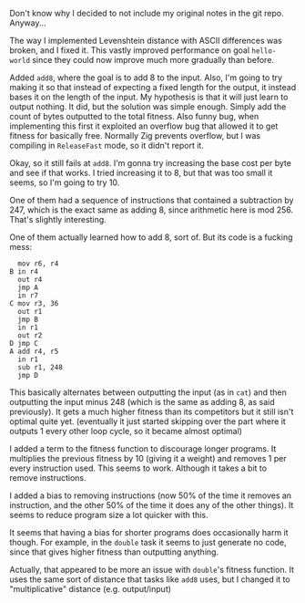Don't know why I decided to not include my original notes in the git repo. Anyway...

The way I implemented Levenshtein distance with ASCII differences was broken, and I fixed it. This vastly improved performance on goal `hello-world` since they could now improve much more gradually than before.

Added `add8`, where the goal is to add 8 to the input.
Also, I'm going to try making it so that instead of expecting a fixed length for the output, it instead bases it on the length of the input. My hypothesis is that it will just learn to output nothing.
It did, but the solution was simple enough. Simply add the count of bytes outputted to the total fitness. Also funny bug, when implementing this first it exploited an overflow bug that allowed it to get fitness for basically free. Normally Zig prevents overflow, but I was compiling in `ReleaseFast` mode, so it didn't report it.

Okay, so it still fails at `add8`. I'm gonna try increasing the base cost per byte and see if that works. I tried increasing it to 8, but that was too small it seems, so I'm going to try 10.

One of them had a sequence of instructions that contained a subtraction by 247, which is the exact same as adding 8, since arithmetic here is mod 256. That's slightly interesting.

One of them actually learned how to add 8, sort of. But its code is a fucking mess:
```
  mov r6, r4
B in r4
  out r4
  jmp A
  in r7
C mov r3, 36
  out r1
  jmp B
  in r1
  out r2
D jmp C
A add r4, r5
  in r1
  sub r1, 248
  jmp D
```
This basically alternates between outputting the input (as in `cat`) and then outputting the input minus 248 (which is the same as adding 8, as said previously). It gets a much higher fitness than its competitors but it still isn't optimal quite yet. (eventually it just started skipping over the part where it outputs 1 every other loop cycle, so it became almost optimal)

I added a term to the fitness function to discourage longer programs. It multiplies the previous fitness by 10 (giving it a weight) and removes 1 per every instruction used. This seems to work. Although it takes a bit to remove instructions.

I added a bias to removing instructions (now 50% of the time it removes an instruction, and the other 50% of the time it does any of the other things). It seems to reduce program size a lot quicker with this.

It seems that having a bias for shorter programs does occasionally harm it though. For example, in the `double` task it seems to just generate no code, since that gives higher fitness than outputting anything.

Actually, that appeared to be more an issue with `double`'s fitness function. It uses the same sort of distance that tasks like `add8` uses, but I changed it to "multiplicative" distance (e.g. output/input)
